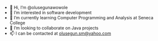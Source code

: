 - 👋 Hi, I’m @olusegunawowole
- 👀 I’m interested in software development
- 🌱 I’m currently learning Computer Programming and Analysis at Seneca College
- 💞️ I’m looking to collaborate on Java projects
- 📫 I can be contacted at olusegun.sm@yahoo.com

<!---
olusegunawowole/olusegunawowole is a ✨ special ✨ repository because its `README.md` (this file) appears on your GitHub profile.
You can click the Preview link to take a look at your changes.
--->
